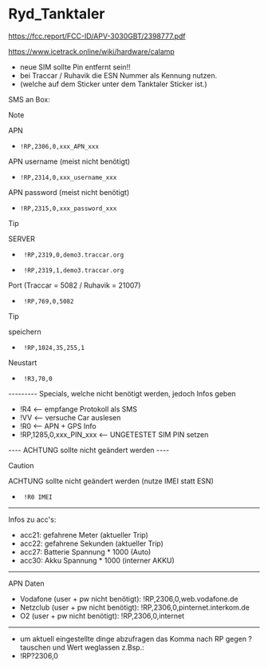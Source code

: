 # Ryd_Tanktaler

https://fcc.report/FCC-ID/APV-3030GBT/2398777.pdf

https://www.icetrack.online/wiki/hardware/calamp

- neue SIM sollte Pin entfernt sein!!
- bei Traccar / Ruhavik die ESN Nummer als Kennung nutzen.
- (welche auf dem Sticker unter dem Tanktaler Sticker ist.)

SMS an Box:
> [!NOTE]
> APN
> -     !RP,2306,0,xxx_APN_xxx
> APN username (meist nicht benötigt)
> -     !RP,2314,0,xxx_username_xxx
> APN password (meist nicht benötigt)  
> -     !RP,2315,0,xxx_password_xxx

> [!TIP]
> SERVER
  > -      !RP,2319,0,demo3.traccar.org
  > -      !RP,2319,1,demo3.traccar.org
> Port (Traccar = 5082 / Ruhavik = 21007)
  > -      !RP,769,0,5082

> [!TIP]
> speichern
  > -      !RP,1024,35,255,1
> Neustart
  > -      !R3,70,0


--------- Specials, welche nicht benötigt werden, jedoch Infos geben
- !R4 <-- empfange Protokoll als SMS
- !VV <-- versuche Car auslesen
- !R0 <-- APN + GPS Info
- !RP,1285,0,xxx_PIN_xxx <-- UNGETESTET SIM PIN setzen

---- ACHTUNG sollte nicht geändert werden ----
> [!CAUTION]
> ACHTUNG sollte nicht geändert werden (nutze IMEI statt ESN)
> -      !R0 IMEI
--------------------
Infos zu acc's:
- acc21: gefahrene Meter (aktueller Trip)
- acc22: gefahrene Sekunden (aktueller Trip)
- acc27: Batterie Spannung * 1000 (Auto)
- acc30: Akku Spannung * 1000 (interner AKKU)
---------------------
APN Daten
- Vodafone (user + pw nicht benötigt): !RP,2306,0,web.vodafone.de
- Netzclub (user + pw nicht benötigt): !RP,2306,0,pinternet.interkom.de
- O2 (user + pw nicht benötigt): !RP,2306,0,internet
---------------------
- um aktuell eingestellte dinge abzufragen das Komma nach RP gegen ? tauschen und Wert weglassen z.Bsp.:
- !RP?2306,0
